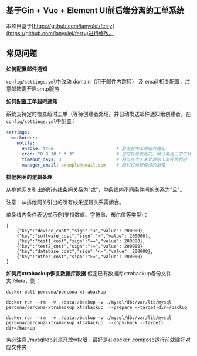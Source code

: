 ## 基于Gin + Vue + Element UI前后端分离的工单系统

本项目基于[https://github.com/lanyulei/ferry](https://github.com/lanyulei/ferry)进行修改。

## 常见问题
**如何配置邮件通知**

```config/settings.yml```中改动 domain（用于邮件内跳转） 及 email 相关配置，注意邮箱需开启smtp服务

**如何配置工单超时通知**

系统支持定时检查超时工单（等待创建者处理）并自动发送邮件通知给创建者。在`config/settings.yml`中配置：

```yaml
settings:
  workorder:
    notify:
      enable: true                        # 是否启用工单超时通知
      cron: "0 0 10 * * 3"                # 定时任务表达式，默认每周三中午10点
      timeout_days: 3                     # 超过多少天未处理的工单视为超时
      manager_email: example@email.com    # 超时订单管理员的邮箱
```

**排他网关的逻辑处理**

从排他网关引出的所有线条间关系为"或"，单条线内不同条件间的关系为"且"。

注意：从排他网关引出的所有线条逻辑关系需闭合。

单条线内条件表达式示例(支持数值、字符串、布尔值等类型)：

```
[
    {"key":"device_cost","sign":"<","value": 200000},
    {"key":"software_cost","sign":">","value": 200000},
    {"key":"test1_cost","sign":"==","value": 200000},
    {"key":"test2_cost","sign":"!=","value": 200000},
    {"key":"database_cost","sign":"<=","value": 200000},
    {"key":"other_cost","sign":">=","value": 200000}
]
```


**如何用xtrabackup恢复数据库数据**
假定已有数据库xtrabackup备份文件夹./data，则：
```
docker pull percona/percona-xtrabackup

docker run --rm  -v ./data:/backup -v ./mysql/db:/var/lib/mysql percona/percona-xtrabackup xtrabackup  --prepare --target-dir=/backup

docker run --rm  -v ./data:/backup -v ./mysql/db:/var/lib/mysql percona/percona-xtrabackup xtrabackup  --copy-back --target-dir=/backup
```
务必注意./mysql/db必须开放w权限，最好是在docker-compose运行前就建好对应文件夹